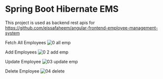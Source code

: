 # Spring Boot Hibernate EMS

This project is used as backend rest apis for https://github.com/eissafaheem/angular-frontend-employee-management-system


Fetch All Employees
![0 all emp](https://user-images.githubusercontent.com/68000460/227118412-39030831-c4f6-4569-a4bf-71fdbe19d536.png)


Add Employees
![0 2 add emp](https://user-images.githubusercontent.com/68000460/227118422-bbf55dbb-9a6a-4dbe-9444-d438c655b36d.png)

Update Employee
![03 update emp](https://user-images.githubusercontent.com/68000460/227118427-0cb35314-20a2-4526-a5c1-3e17e256242b.png)

Delete Employee
![04 delete](https://user-images.githubusercontent.com/68000460/227118440-43be6d78-3a57-42ab-9d5a-b0fd4d214620.png)
